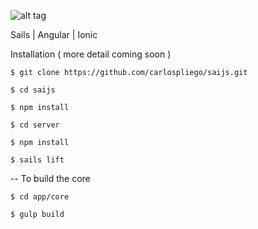 
![alt tag](http://saijs.com/img/banner-bg.jpg)

Sails | Angular | Ionic

Installation ( more detail coming soon )


```
$ git clone https://github.com/carlospliego/saijs.git
```

```
$ cd saijs
```

```
$ npm install
```

```
$ cd server
```

```
$ npm install
```

```
$ sails lift
```

-- To build the core

```
$ cd app/core
```

```
$ gulp build
```

